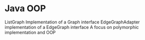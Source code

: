# Java OOP

ListGraph Implementation of a Graph interface
EdgeGraphAdapter implementation of a EdgeGraph interface
A focus on polymorphic implementation and OOP
